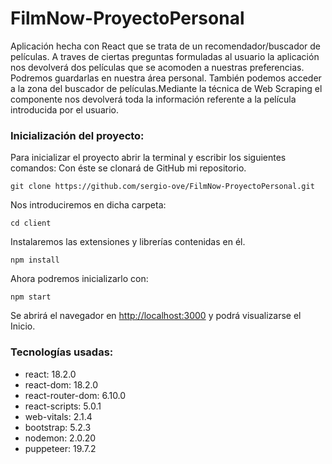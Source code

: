 # FilmNow-ProyectoPersonal

Aplicación hecha con React que se trata de un recomendador/buscador de películas.
A traves de ciertas preguntas formuladas al usuario la aplicación nos devolverá dos películas que se acomoden a nuestras preferencias.
Podremos guardarlas en nuestra área personal.
También podemos acceder a la zona del buscador de películas.Mediante la técnica de Web Scraping el componente nos devolverá toda la información referente a la película introducida por el usuario.

### Inicialización del proyecto:
Para inicializar el proyecto abrir la terminal y escribir los siguientes comandos:
Con éste se clonará de GitHub mi repositorio.

```
git clone https://github.com/sergio-ove/FilmNow-ProyectoPersonal.git
```
Nos introduciremos en dicha carpeta:
```
cd client
```
Instalaremos las extensiones y librerías contenidas en él.
```
npm install 
```
Ahora podremos inicializarlo con:
```
npm start 
```
Se abrirá el navegador en [http://localhost:3000](http://localhost:3000) y podrá visualizarse el Inicio.

### Tecnologías usadas:
* react: 18.2.0
* react-dom: 18.2.0
* react-router-dom: 6.10.0 
* react-scripts: 5.0.1
* web-vitals: 2.1.4
* bootstrap: 5.2.3
* nodemon: 2.0.20
* puppeteer: 19.7.2
